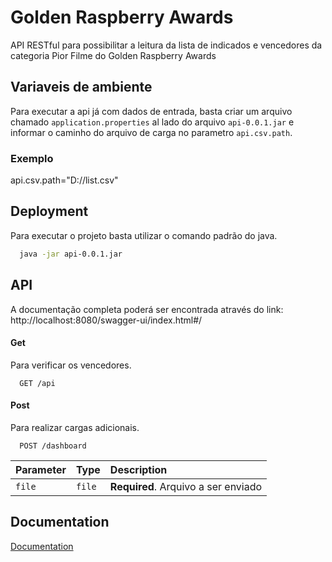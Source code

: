 
# Golden Raspberry Awards

API RESTful para possibilitar a leitura da lista de indicados e vencedores
da categoria Pior Filme do Golden Raspberry Awards




## Variaveis de ambiente

Para executar a api já com dados de entrada, basta criar um arquivo chamado  `application.properties` al lado do arquivo `api-0.0.1.jar` e informar o caminho do arquivo de carga no parametro `api.csv.path`. 

### Exemplo
api.csv.path="D://list.csv"






## Deployment

Para executar o projeto basta utilizar o comando padrão do java.

```bash
  java -jar api-0.0.1.jar
```


## API
   A documentação completa poderá ser encontrada através do link: http://localhost:8080/swagger-ui/index.html#/

#### Get
 Para verificar os vencedores.

```http
  GET /api
```

#### Post
Para realizar cargas adicionais.

```http
  POST /dashboard
```

| Parameter | Type     | Description                       |
| :-------- | :------- | :-------------------------------- |
| `file`      | `file` | **Required**. Arquivo a ser enviado |



## Documentation

[Documentation](http://localhost:8080/swagger-ui/index.html#/)

